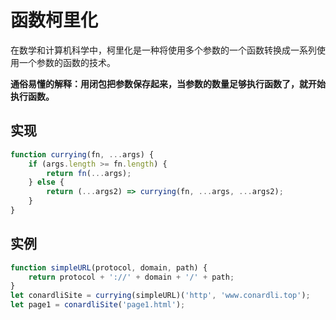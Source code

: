 # 函数柯里化

在数学和计算机科学中，柯里化是一种将使用多个参数的一个函数转换成一系列使用一个参数的函数的技术。

**通俗易懂的解释：用闭包把参数保存起来，当参数的数量足够执行函数了，就开始执行函数。**

## 实现

```js
function currying(fn, ...args) {
    if (args.length >= fn.length) {
        return fn(...args);
    } else {
        return (...args2) => currying(fn, ...args, ...args2);
    }
}
```

## 实例

```js
function simpleURL(protocol, domain, path) {
    return protocol + '://' + domain + '/' + path;
}
let conardliSite = currying(simpleURL)('http', 'www.conardli.top');
let page1 = conardliSite('page1.html');
```
